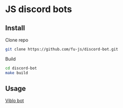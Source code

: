 # JS discord bots

## Install
Clone repo
```bash
git clone https://github.com/fu-js/discord-bot.git
```
Build
```bash
cd discord-bot
make build
```
## Usage
[Viblo bot](./cmd/viblo/readme.md)